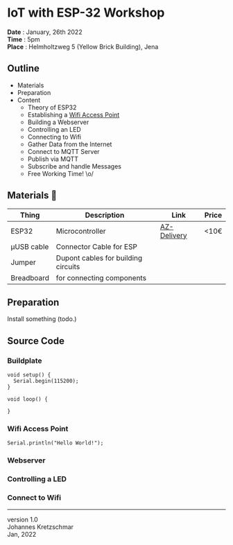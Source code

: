 # IoT with ESP-32 Workshop

**Date** : January, 26th 2022  
**Time** : 5pm  
**Place** : Helmholtzweg 5 (Yellow Brick Building), Jena

## Outline
* Materials
* Preparation
* Content
  * Theory of ESP32
  * Establishing a [Wifi Access Point](#wifiAP)
  * Building a Webserver
  * Controlling an LED
  * Connecting to Wifi
  * Gather Data from the Internet
  * Connect to MQTT Server
  * Publish via MQTT
  * Subscribe and handle Messages
  * Free Working Time! \o/

## Materials 🛒

| Thing | Description | Link | Price |
|---|---|---|---|
| ESP32 | Microcontroller | [AZ-Delivery](https://www.az-delivery.de/en/products/esp32-developmentboard) | <10€
| μUSB cable | Connector Cable for ESP | | |
| Jumper | Dupont cables for building circuits | | |
| Breadboard | for connecting components | | |

## Preparation
Install something (todo.)

## Source Code

### Buildplate
```
void setup() {
  Serial.begin(115200); 
}

void loop() {

}
```

### <a name="wifiAP"></a> Wifi Access Point 
```
Serial.println("Hello World!");
```

### <a name="webserver"></a> Webserver

### <a name="controlLED"></a> Controlling a LED

### <a name="connectWiFi"></a> Connect to Wifi 

---
version 1.0  
Johannes Kretzschmar  
Jan, 2022